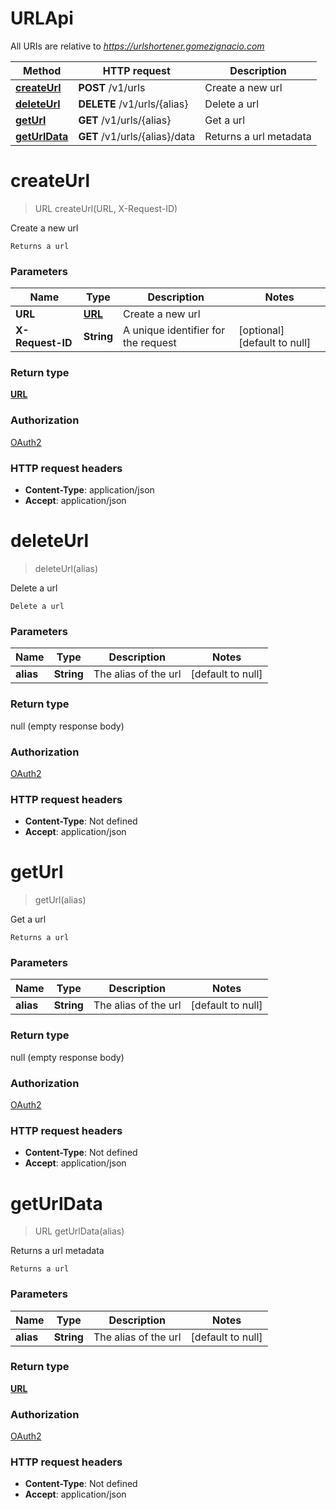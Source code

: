 # URLApi

All URIs are relative to *https://urlshortener.gomezignacio.com*

| Method | HTTP request | Description |
|------------- | ------------- | -------------|
| [**createUrl**](URLApi.md#createUrl) | **POST** /v1/urls | Create a new url |
| [**deleteUrl**](URLApi.md#deleteUrl) | **DELETE** /v1/urls/{alias} | Delete a url |
| [**getUrl**](URLApi.md#getUrl) | **GET** /v1/urls/{alias} | Get a url |
| [**getUrlData**](URLApi.md#getUrlData) | **GET** /v1/urls/{alias}/data | Returns a url metadata |


<a name="createUrl"></a>
# **createUrl**
> URL createUrl(URL, X-Request-ID)

Create a new url

    Returns a url

### Parameters

|Name | Type | Description  | Notes |
|------------- | ------------- | ------------- | -------------|
| **URL** | [**URL**](../Models/URL.md)| Create a new url | |
| **X-Request-ID** | **String**| A unique identifier for the request | [optional] [default to null] |

### Return type

[**URL**](../Models/URL.md)

### Authorization

[OAuth2](../README.md#OAuth2)

### HTTP request headers

- **Content-Type**: application/json
- **Accept**: application/json

<a name="deleteUrl"></a>
# **deleteUrl**
> deleteUrl(alias)

Delete a url

    Delete a url

### Parameters

|Name | Type | Description  | Notes |
|------------- | ------------- | ------------- | -------------|
| **alias** | **String**| The alias of the url | [default to null] |

### Return type

null (empty response body)

### Authorization

[OAuth2](../README.md#OAuth2)

### HTTP request headers

- **Content-Type**: Not defined
- **Accept**: application/json

<a name="getUrl"></a>
# **getUrl**
> getUrl(alias)

Get a url

    Returns a url

### Parameters

|Name | Type | Description  | Notes |
|------------- | ------------- | ------------- | -------------|
| **alias** | **String**| The alias of the url | [default to null] |

### Return type

null (empty response body)

### Authorization

[OAuth2](../README.md#OAuth2)

### HTTP request headers

- **Content-Type**: Not defined
- **Accept**: application/json

<a name="getUrlData"></a>
# **getUrlData**
> URL getUrlData(alias)

Returns a url metadata

    Returns a url

### Parameters

|Name | Type | Description  | Notes |
|------------- | ------------- | ------------- | -------------|
| **alias** | **String**| The alias of the url | [default to null] |

### Return type

[**URL**](../Models/URL.md)

### Authorization

[OAuth2](../README.md#OAuth2)

### HTTP request headers

- **Content-Type**: Not defined
- **Accept**: application/json

